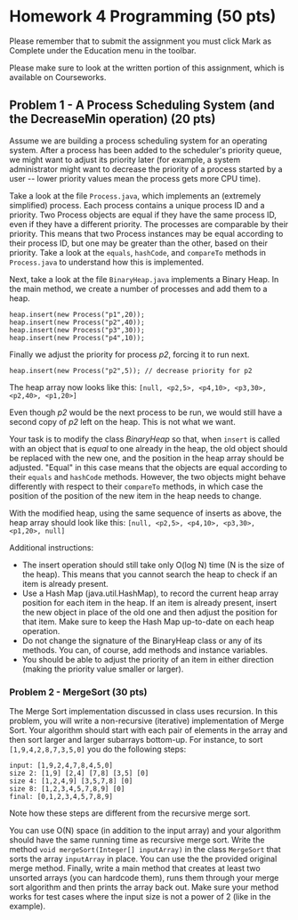 # Homework 4 Programming (50 pts)

Please remember that to submit the assignment you must click Mark as Complete under the Education menu in the toolbar.

Please make sure to look at the written portion of this assignment, which is available on Courseworks.

## Problem 1 - A Process Scheduling System (and the DecreaseMin operation) (20 pts) 

Assume we are building a process scheduling system for an operating system. After a process has been added to the scheduler's priority queue, we might want to adjust its priority later (for example, a system administrator might want to decrease the priority of a process started by a user -- lower priority values mean the process gets more CPU time). 

Take a look at the file ```Process.java```, which implements an (extremely simplified) process. Each process contains a unique process ID and a priority. Two Process objects are equal if they have the same process ID, even if they have a different priority. The processes are comparable by their priority. This means that two Process instances may be equal according to their process ID, but one may be greater than the other, based on their priority. Take a look at the `equals`, `hashCode`, and `compareTo` methods in `Process.java` to understand how this is implemented. 

Next, take a look at the file `BinaryHeap.java` implements a Binary Heap. In the main method, we create a number of processes and add them to a heap. 

```
heap.insert(new Process("p1",20));
heap.insert(new Process("p2",40));
heap.insert(new Process("p3",30));
heap.insert(new Process("p4",10));
```

Finally we adjust the priority for process *p2*, forcing it to run next.

```
heap.insert(new Process("p2",5)); // decrease priority for p2
```

The heap array now looks like this: 
`[null, <p2,5>, <p4,10>, <p3,30>, <p2,40>, <p1,20>]`

Even though *p2* would be the next process to be run, we would still have a second copy of *p2* left on the heap. This is not what we want. 

Your task is to modify the class *BinaryHeap* so that, when `insert` is called with an object that is *equal* to one already in the heap, the old object should be replaced with the new one, and the position in the heap array should be adjusted. "Equal" in this case means that the objects are equal according to their `equals` and `hashCode` methods. However, the two objects might behave differently with respect to their `compareTo` methods, in which case the position of the position of the new item in the heap needs to change.
 

With the modified heap, using the same sequence of inserts as above, the heap array should look like this: 
`[null, <p2,5>, <p4,10>, <p3,30>, <p1,20>, null]`

Additional instructions:
* The insert operation should still take only O(log N) time (N is the size of the heap). This means that you cannot search the heap to check if an item is already present. 
* Use a Hash Map (java.util.HashMap), to record the current heap array position for each item in the heap. If an item is already present, insert the new object in place of the old one and then adjust the position for that item. Make sure to keep the Hash Map up-to-date on each heap operation.
* Do not change the signature of the BinaryHeap class or any of its methods. You can, of course, add methods and instance variables. 
* You should be able to adjust the priority of an item in either direction (making the priority value smaller or larger).


### Problem 2 - MergeSort (30 pts)
The Merge Sort implementation discussed in class uses recursion. In this problem, you will write a non-recursive (iterative) implementation of Merge Sort. Your algorithm should start with each pair of elements in the array and then sort larger and larger subarrays bottom-up. For instance, to sort `[1,9,4,2,8,7,3,5,0]` you do the following steps:

    input: [1,9,2,4,7,8,4,5,0]
    size 2: [1,9] [2,4] [7,8] [3,5] [0]
    size 4: [1,2,4,9] [3,5,7,8] [0]
    size 8: [1,2,3,4,5,7,8,9] [0]
    final: [0,1,2,3,4,5,7,8,9]

Note how these steps are different from the recursive merge sort.

You can use O(N) space (in addition to the input array) and your algorithm should have the same running time as recursive merge sort. Write the method `void mergeSort(Integer[] inputArray)` in the class `MergeSort` that sorts the array `inputArray` in place. You can use the the provided original merge method.  Finally, write a main method that creates at least two unsorted arrays (you can hardcode them), runs them through your merge sort algorithm and then prints the array back out. Make sure your method works for test cases where the input size is not a power of 2 (like in the example).
